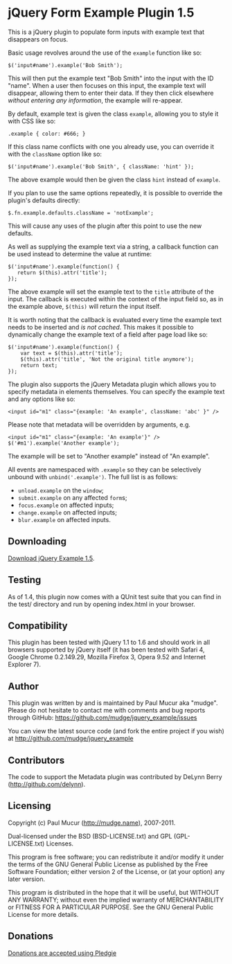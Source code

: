 jQuery Form Example Plugin 1.5
======================================

This is a jQuery plugin to populate form inputs with example text that
disappears on focus.

Basic usage revolves around the use of the `example` function like so:

    $('input#name').example('Bob Smith');

This will then put the example text "Bob Smith" into the input with the ID
"name". When a user then focuses on this input, the example text will
disappear, allowing them to enter their data. If they then click elsewhere
*without entering any information*, the example will re-appear.

By default, example text is given the class `example`, allowing you to style
it with CSS like so:

    .example { color: #666; }

If this class name conflicts with one you already use, you can override it
with the `className` option like so:

    $('input#name').example('Bob Smith', { className: 'hint' });

The above example would then be given the class `hint` instead of `example`.

If you plan to use the same options repeatedly, it is possible to override the
plugin's defaults directly:

    $.fn.example.defaults.className = 'notExample';

This will cause any uses of the plugin after this point to use the new
defaults.

As well as supplying the example text via a string, a callback function can be
used instead to determine the value at runtime:

    $('input#name').example(function() {
       return $(this).attr('title'); 
    });

The above example will set the example text to the `title` attribute of the
input. The callback is executed within the context of the input field so, as
in the example above, `$(this)` will return the input itself.

It is worth noting that the callback is evaluated every time the example text
needs to be inserted and *is not cached*. This makes it possible to
dynamically change the example text of a field after page load like so:

    $('input#name').example(function() {
        var text = $(this).attr('title');
        $(this).attr('title', 'Not the original title anymore');
        return text;
    });

The plugin also supports the jQuery Metadata plugin which allows you to 
specify metadata in elements themselves. You can specify the example text and any options like so:

    <input id="m1" class="{example: 'An example', className: 'abc' }" />

Please note that metadata will be overridden by arguments, e.g.

    <input id="m1" class="{example: 'An example'}" />
    $('#m1').example('Another example');

The example will be set to "Another example" instead of "An example".

All events are namespaced with `.example` so they can be selectively unbound with
`unbind('.example')`. The full list is as follows:

* `unload.example` on the `window`;
* `submit.example` on any affected `form`s;
* `focus.example` on affected inputs;
* `change.example` on affected inputs;
* `blur.example` on affected inputs.

Downloading
-----------

[Download jQuery Example 1.5](https://github.com/mudge/jquery_example/zipball/v1.5).

Testing
-------

As of 1.4, this plugin now comes with a QUnit test suite that you can find
in the test/ directory and run by opening index.html in your browser.

Compatibility
-------------

This plugin has been tested with jQuery 1.1 to 1.6 and should work in all
browsers supported by jQuery itself (it has been tested with Safari 4,
Google Chrome 0.2.149.29, Mozilla Firefox 3, Opera 9.52 and Internet Explorer 7).

Author
------

This plugin was written by and is maintained by Paul Mucur aka "mudge". Please
do not hesitate to contact me with comments and bug reports through GitHub:
https://github.com/mudge/jquery_example/issues

You can view the latest source code (and fork the entire project if you wish)
at http://github.com/mudge/jquery_example

Contributors
------------

The code to support the Metadata plugin was contributed by DeLynn Berry (http://github.com/delynn).

Licensing
---------

Copyright (c) Paul Mucur (http://mudge.name), 2007-2011.

Dual-licensed under the BSD (BSD-LICENSE.txt) and GPL (GPL-LICENSE.txt)
Licenses.

This program is free software; you can redistribute it and/or modify
it under the terms of the GNU General Public License as published by
the Free Software Foundation; either version 2 of the License, or
(at your option) any later version.

This program is distributed in the hope that it will be useful,
but WITHOUT ANY WARRANTY; without even the implied warranty of
MERCHANTABILITY or FITNESS FOR A PARTICULAR PURPOSE.  See the
GNU General Public License for more details.

Donations
---------

[Donations are accepted using Pledgie](http://www.pledgie.com/campaigns/1517)

